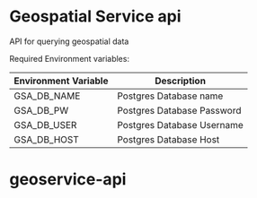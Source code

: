 Geospatial Service api
==================================

API for querying geospatial data

Required Environment variables:

|Environment Variable|Description|
|--|--|
|GSA_DB_NAME|Postgres Database name|
|GSA_DB_PW|Postgres Database Password|
|GSA_DB_USER|Postgres Database Username|
|GSA_DB_HOST|Postgres Database Host|
# geoservice-api

